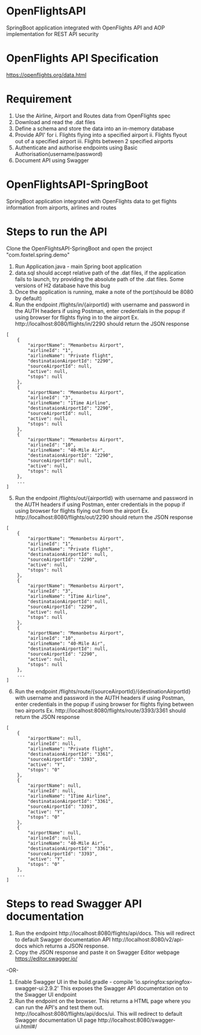 # OpenFlightsAPI
SpringBoot application integrated with OpenFlights API and AOP implementation for REST API security
# OpenFlights API Specification
https://openflights.org/data.html

# Requirement
1. Use the Airline, Airport and Routes data from OpenFlights spec
2. Download and read the .dat files
3. Define a schema and store the data into an in-memory database
4. Provide API' for
    i. Flights flying into a specified airport
    ii. Flights flyout out of a specified airport
    iii. Flights between 2 specified airports
5. Authenticate and authorise endpoints using Basic Authorisation(username/password)
6. Document API using Swagger

# OpenFlightsAPI-SpringBoot
SpringBoot application integrated with OpenFlights data to get flights information from airports, airlines and routes

# Steps to run the API
Clone the OpenFlightsAPI-SpringBoot and open the project "com.foxtel.spring.demo"
1. Run Application.java - main Spring boot application
2. data.sql should accept relative path of the .dat files, if the application fails to launch, try providing the absolute path of the .dat files. Some versions of H2 database have this bug
3. Once the application is running, make a note of the port(should be 8080 by default)
4. Run the endpoint /flights/in/{airportId} with username and password in the AUTH headers if using Postman, enter credentials in the popup if using browser for flights flying in to the airport
Ex. http://localhost:8080/flights/in/2290 should return the JSON response
```
[
    {
        "airportName": "Memanbetsu Airport",
        "airlineId": "1",
        "airlineName": "Private flight",
        "destinataionAirportId": "2290",
        "sourceAirportId": null,
        "active": null,
        "stops": null
    },
    {
        "airportName": "Memanbetsu Airport",
        "airlineId": "3",
        "airlineName": "1Time Airline",
        "destinataionAirportId": "2290",
        "sourceAirportId": null,
        "active": null,
        "stops": null
    },
    {
        "airportName": "Memanbetsu Airport",
        "airlineId": "10",
        "airlineName": "40-Mile Air",
        "destinataionAirportId": "2290",
        "sourceAirportId": null,
        "active": null,
        "stops": null
    },
    ...
]
```

5. Run the endpoint /flights/out/{airportId} with username and password in the AUTH headers if using Postman, enter credentials in the popup if using browser for flights flying out from the airport
Ex. http://localhost:8080/flights/out/2290 should return the JSON response
```
[
    {
        "airportName": "Memanbetsu Airport",
        "airlineId": "1",
        "airlineName": "Private flight",
        "destinataionAirportId": null,
        "sourceAirportId": "2290",
        "active": null,
        "stops": null
    },
    {
        "airportName": "Memanbetsu Airport",
        "airlineId": "3",
        "airlineName": "1Time Airline",
        "destinataionAirportId": null,
        "sourceAirportId": "2290",
        "active": null,
        "stops": null
    },
    {
        "airportName": "Memanbetsu Airport",
        "airlineId": "10",
        "airlineName": "40-Mile Air",
        "destinataionAirportId": null,
        "sourceAirportId": "2290",
        "active": null,
        "stops": null
    },
    ...
]
```

6. Run the endpoint /flights/route/{sourceAirportId}/{destinationAirportId} with username and password in the AUTH headers if using Postman, enter credentials in the popup if using browser for flights flying between two airports
Ex. http://localhost:8080/flights/route/3393/3361 should return the JSON response
```
[
    {
        "airportName": null,
        "airlineId": null,
        "airlineName": "Private flight",
        "destinataionAirportId": "3361",
        "sourceAirportId": "3393",
        "active": "Y",
        "stops": "0"
    },
    {
        "airportName": null,
        "airlineId": null,
        "airlineName": "1Time Airline",
        "destinataionAirportId": "3361",
        "sourceAirportId": "3393",
        "active": "Y",
        "stops": "0"
    },
    {
        "airportName": null,
        "airlineId": null,
        "airlineName": "40-Mile Air",
        "destinataionAirportId": "3361",
        "sourceAirportId": "3393",
        "active": "Y",
        "stops": "0"
    },
    ...
]
```
# Steps to read Swagger API documentation
1. Run the endpoint http://localhost:8080/flights/api/docs. This will redirect to default Swagger documentation API http://localhost:8080/v2/api-docs which returns a JSON response.
2. Copy the JSON response and paste it on Swagger Editor webpage https://editor.swagger.io/

-OR-

1. Enable Swagger UI in the build.gradle - compile 'io.springfox:springfox-swagger-ui:2.9.2'
This exposes the Swagger API documentation on to the Swagger UI endpoint
2. Run the endpoint on the browser. This returns a HTML page where you can run the API's and test them out.
http://localhost:8080/flights/api/docs/ui. This will redirect to default Swagger documentation UI page http://localhost:8080/swagger-ui.html#/
